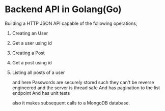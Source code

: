 # Backend API in Golang(Go)

Building a HTTP JSON API capable of the following operations,
1. Creating an User
2. Get a user using id
3. Creating a Post
4. Get a post using id
5. Listing all posts of a user

    and here Passwords are securely stored such they can't be reverse engineered
    and the server is thread safe
    And has pagination to the list endpoint
    And has unit tests

    also it makes subsequent calls to a MongoDB database.
